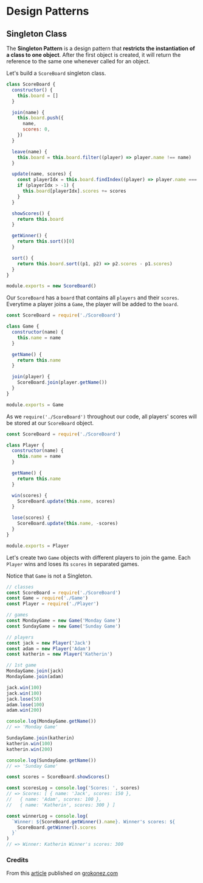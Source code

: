 # Design Patterns

## Singleton Class

The **Singleton Pattern** is a design pattern that **restricts the instantiation of a class to one object**. After the first object is created, it will return the reference to the same one whenever called for an object.

Let's build a `ScoreBoard` singleton class.

```js
class ScoreBoard {
  constructor() {
    this.board = []
  }

  join(name) {
    this.board.push({
      name,
      scores: 0,
    })
  }

  leave(name) {
    this.board = this.board.filter((player) => player.name !== name)
  }

  update(name, scores) {
    const playerIdx = this.board.findIndex((player) => player.name === name)
    if (playerIdx > -1) {
      this.board[playerIdx].scores += scores
    }
  }

  showScores() {
    return this.board
  }

  getWinner() {
    return this.sort()[0]
  }

  sort() {
    return this.board.sort((p1, p2) => p2.scores - p1.scores)
  }
}

module.exports = new ScoreBoard()
```

Our `ScoreBoard` has a `board` that contains all `players` and their `scores`. Everytime a player joins a `Game`, the player will be added to the `board`.

```js
const ScoreBoard = require('./ScoreBoard')

class Game {
  constructor(name) {
    this.name = name
  }

  getName() {
    return this.name
  }

  join(player) {
    ScoreBoard.join(player.getName())
  }
}

module.exports = Game
```

As we `require('./ScoreBoard')` throughout our code, all players' scores will be stored at our `ScoreBoard` object.

```js
const ScoreBoard = require('./ScoreBoard')

class Player {
  constructor(name) {
    this.name = name
  }

  getName() {
    return this.name
  }

  win(scores) {
    ScoreBoard.update(this.name, scores)
  }

  lose(scores) {
    ScoreBoard.update(this.name, -scores)
  }
}

module.exports = Player
```

Let's create two `Game` objects with different players to join the game. Each `Player` wins and loses its `scores` in separated games.

Notice that `Game` is not a Singleton.

```js
// classes
const ScoreBoard = require('./ScoreBoard')
const Game = require('./Game')
const Player = require('./Player')

// games
const MondayGame = new Game('Monday Game')
const SundayGame = new Game('Sunday Game')

// players
const jack = new Player('Jack')
const adam = new Player('Adam')
const katherin = new Player('Katherin')

// 1st game
MondayGame.join(jack)
MondayGame.join(adam)

jack.win(100)
jack.win(100)
jack.lose(50)
adam.lose(100)
adam.win(200)

console.log(MondayGame.getName())
// => 'Monday Game'

SundayGame.join(katherin)
katherin.win(100)
katherin.win(200)

console.log(SundayGame.getName())
// => 'Sunday Game'

const scores = ScoreBoard.showScores()

const scoresLog = console.log('Scores: ', scores)
// => Scores: [ { name: 'Jack', scores: 150 },
//   { name: 'Adam', scores: 100 },
//   { name: 'Katherin', scores: 300 } ]

const winnerLog = console.log(
  `Winner: ${ScoreBoard.getWinner().name}. Winner's scores: ${
    ScoreBoard.getWinner().scores
  }`
)
// => Winner: Katherin Winner's scores: 300
```

### Credits

From this [article](https://grokonez.com/node-js/how-to-implement-singleton-in-node-js-example) published on [grokonez.com](https://grokonez.com/)
